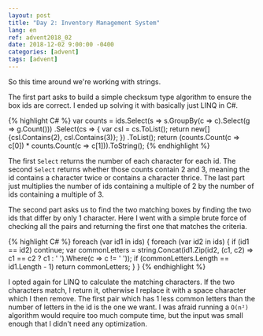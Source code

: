 ```yaml
---
layout: post
title: "Day 2: Inventory Management System"
lang: en
ref: advent2018_02
date: 2018-12-02 9:00:00 -0400
categories: [advent]
tags: [advent]
---
```

So this time around we're working with strings.

The first part asks to build a simple checksum type algorithm to ensure the box ids are correct. I ended up solving it with basically just LINQ in C#.

{% highlight C# %}
var counts = ids.Select(s => s.GroupBy(c => c).Select(g => g.Count()))
    .Select(cs =>
    {
        var csl = cs.ToList();
        return new[] {csl.Contains(2), csl.Contains(3)};
    })
    .ToList();
return (counts.Count(c => c[0]) * counts.Count(c => c[1])).ToString();
{% endhighlight %}

The first ```Select``` returns the number of each character for each id. The second ```Select``` returns whether those counts contain 2 and 3, meaning the id contains a character twice or contains a character thrice. The last part just multiplies the number of ids containing a multiple of 2 by the number of ids containing a multiple of 3.


The second part asks us to find the two matching boxes by finding the two ids that differ by only 1 character. Here I went with a simple brute force of checking all the pairs and returning the first one that matches the criteria.

{% highlight C# %}
foreach (var id1 in ids)
{
    foreach (var id2 in ids)
    {
        if (id1 == id2)
            continue;
            var commonLetters = string.Concat(id1.Zip(id2, (c1, c2) => c1 == c2 ? c1 : ' ').Where(c => c != ' '));
            if (commonLetters.Length == id1.Length - 1)
                return commonLetters;
    }
}
{% endhighlight %}

I opted again for LINQ to calculate the matching characters. If the two characters match, I return it, otherwise I replace it with a space character which I then remove. The first pair which has 1 less common letters than the number of letters in the id is the one we want. I was afraid running a ```O(n²)``` algorithm would require too much compute time, but the input was small enough that I didn't need any optimization.